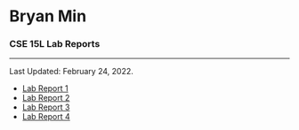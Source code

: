 # Bryan Min
### CSE 15L Lab Reports
---

Last Updated: February 24, 2022.

- [Lab Report 1](lab-report-1-week-2.md)
- [Lab Report 2](lab-report-2-week-4.md)
- [Lab Report 3](lab-report-3-week-6.md)
- [Lab Report 4](lab-report-4-week-8.md)

